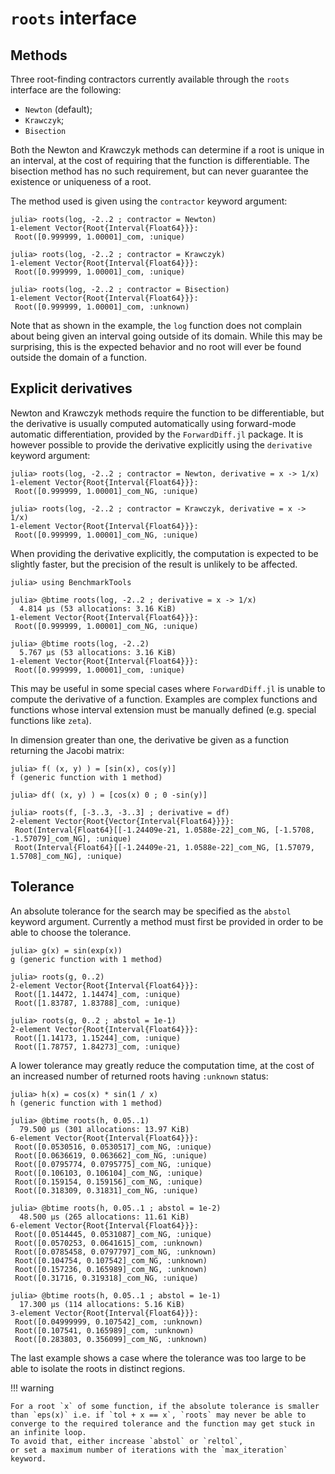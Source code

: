 # `roots` interface

## Methods

Three root-finding contractors currently available through the `roots` interface are the following:
  - `Newton` (default);
  - `Krawczyk`;
  - `Bisection`

Both the Newton and Krawczyk methods can determine if a root is unique in an interval, at the cost of requiring that the function is differentiable. The bisection method has no such requirement, but can never guarantee the existence or uniqueness of a root.

The method used is given using the `contractor` keyword argument:

```julia-repl
julia> roots(log, -2..2 ; contractor = Newton)
1-element Vector{Root{Interval{Float64}}}:
 Root([0.999999, 1.00001]_com, :unique)

julia> roots(log, -2..2 ; contractor = Krawczyk)
1-element Vector{Root{Interval{Float64}}}:
 Root([0.999999, 1.00001]_com, :unique)

julia> roots(log, -2..2 ; contractor = Bisection)
1-element Vector{Root{Interval{Float64}}}:
 Root([0.999999, 1.00001]_com, :unknown)
```

Note that as shown in the example, the `log` function does not complain about being given an interval going outside of its domain. While this may be surprising, this is the expected behavior and no root will ever be found outside the domain of a function.

## Explicit derivatives

Newton and Krawczyk methods require the function to be differentiable, but the derivative is usually computed automatically using forward-mode automatic differentiation, provided by the `ForwardDiff.jl` package. It is however possible to provide the derivative explicitly using the `derivative` keyword argument:

```julia-repl
julia> roots(log, -2..2 ; contractor = Newton, derivative = x -> 1/x)
1-element Vector{Root{Interval{Float64}}}:
 Root([0.999999, 1.00001]_com_NG, :unique)

julia> roots(log, -2..2 ; contractor = Krawczyk, derivative = x -> 1/x)
1-element Vector{Root{Interval{Float64}}}:
 Root([0.999999, 1.00001]_com_NG, :unique)
```

When providing the derivative explicitly, the computation is expected to be slightly faster, but the precision of the result is unlikely to be affected.

```julia-repl
julia> using BenchmarkTools

julia> @btime roots(log, -2..2 ; derivative = x -> 1/x)
  4.814 μs (53 allocations: 3.16 KiB)
1-element Vector{Root{Interval{Float64}}}:
 Root([0.999999, 1.00001]_com_NG, :unique)

julia> @btime roots(log, -2..2)
  5.767 μs (53 allocations: 3.16 KiB)
1-element Vector{Root{Interval{Float64}}}:
 Root([0.999999, 1.00001]_com, :unique)
```

This may be useful in some special cases where `ForwardDiff.jl` is unable to compute the derivative of a function. Examples are complex functions and functions whose interval extension must be manually defined (e.g. special functions like `zeta`).

In dimension greater than one, the derivative be given as a function returning the Jacobi matrix:

```julia-repl
julia> f( (x, y) ) = [sin(x), cos(y)]
f (generic function with 1 method)

julia> df( (x, y) ) = [cos(x) 0 ; 0 -sin(y)]

julia> roots(f, [-3..3, -3..3] ; derivative = df)
2-element Vector{Root{Vector{Interval{Float64}}}}:
 Root(Interval{Float64}[[-1.24409e-21, 1.0588e-22]_com_NG, [-1.5708, -1.57079]_com_NG], :unique)
 Root(Interval{Float64}[[-1.24409e-21, 1.0588e-22]_com_NG, [1.57079, 1.5708]_com_NG], :unique)
```

## Tolerance

An absolute tolerance for the search may be specified as the `abstol` keyword argument.
Currently a method must first be provided in order to be able to choose the tolerance.

```julia-repl
julia> g(x) = sin(exp(x))
g (generic function with 1 method)
        
julia> roots(g, 0..2)
2-element Vector{Root{Interval{Float64}}}:
 Root([1.14472, 1.14474]_com, :unique)
 Root([1.83787, 1.83788]_com, :unique)

julia> roots(g, 0..2 ; abstol = 1e-1)
2-element Vector{Root{Interval{Float64}}}:
 Root([1.14173, 1.15244]_com, :unique)
 Root([1.78757, 1.84273]_com, :unique)
```

A lower tolerance may greatly reduce the computation time, at the cost of an increased number of returned roots having `:unknown` status:

```julia-repl
julia> h(x) = cos(x) * sin(1 / x)
h (generic function with 1 method)

julia> @btime roots(h, 0.05..1)
  79.500 μs (301 allocations: 13.97 KiB)
6-element Vector{Root{Interval{Float64}}}:
 Root([0.0530516, 0.0530517]_com_NG, :unique)
 Root([0.0636619, 0.063662]_com_NG, :unique)
 Root([0.0795774, 0.0795775]_com_NG, :unique)
 Root([0.106103, 0.106104]_com_NG, :unique)
 Root([0.159154, 0.159156]_com_NG, :unique)
 Root([0.318309, 0.31831]_com_NG, :unique)

julia> @btime roots(h, 0.05..1 ; abstol = 1e-2)
  48.500 μs (265 allocations: 11.61 KiB)
6-element Vector{Root{Interval{Float64}}}:
 Root([0.0514445, 0.0531087]_com_NG, :unique)
 Root([0.0570253, 0.0641615]_com, :unknown)
 Root([0.0785458, 0.0797797]_com_NG, :unknown)
 Root([0.104754, 0.107542]_com_NG, :unknown)
 Root([0.157236, 0.165989]_com_NG, :unknown)
 Root([0.31716, 0.319318]_com_NG, :unique)

julia> @btime roots(h, 0.05..1 ; abstol = 1e-1)
  17.300 μs (114 allocations: 5.16 KiB)
3-element Vector{Root{Interval{Float64}}}:
 Root([0.04999999, 0.107542]_com, :unknown)
 Root([0.107541, 0.165989]_com, :unknown)
 Root([0.283803, 0.356099]_com_NG, :unknown)
```

The last example shows a case where the tolerance was too large to be able to isolate the roots in distinct regions.

!!! warning

    For a root `x` of some function, if the absolute tolerance is smaller than `eps(x)` i.e. if `tol + x == x`, `roots` may never be able to converge to the required tolerance and the function may get stuck in an infinite loop.
    To avoid that, either increase `abstol` or `reltol`,
    or set a maximum number of iterations with the `max_iteration` keyword.
